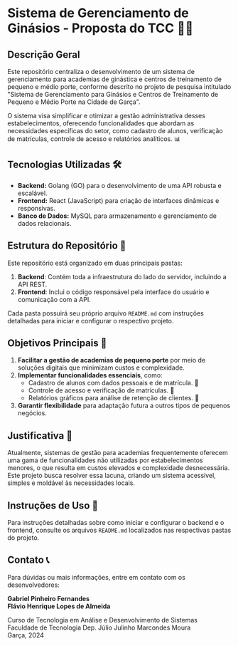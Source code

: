 # Sistema de Gerenciamento de Ginásios - Proposta do TCC 🏋️‍♂️

## Descrição Geral 
Este repositório centraliza o desenvolvimento de um sistema de gerenciamento para academias de ginástica e centros de treinamento de pequeno e médio porte, conforme descrito no projeto de pesquisa intitulado "Sistema de Gerenciamento para Ginásios e Centros de Treinamento de Pequeno e Médio Porte na Cidade de Garça".

O sistema visa simplificar e otimizar a gestão administrativa desses estabelecimentos, oferecendo funcionalidades que abordam as necessidades específicas do setor, como cadastro de alunos, verificação de matrículas, controle de acesso e relatórios analíticos. 📊

## Tecnologias Utilizadas 🛠️
- **Backend:** Golang (GO) para o desenvolvimento de uma API robusta e escalável.
- **Frontend:** React (JavaScript) para criação de interfaces dinâmicas e responsivas.
- **Banco de Dados:** MySQL para armazenamento e gerenciamento de dados relacionais.

## Estrutura do Repositório 📂
Este repositório está organizado em duas principais pastas:

1. **Backend**: Contém toda a infraestrutura do lado do servidor, incluindo a API REST.
2. **Frontend**: Inclui o código responsável pela interface do usuário e comunicação com a API.

Cada pasta possuirá seu próprio arquivo `README.md` com instruções detalhadas para iniciar e configurar o respectivo projeto.

## Objetivos Principais 🎯
1. **Facilitar a gestão de academias de pequeno porte** por meio de soluções digitais que minimizam custos e complexidade.
2. **Implementar funcionalidades essenciais**, como:
   - Cadastro de alunos com dados pessoais e de matrícula. 👤
   - Controle de acesso e verificação de matrículas. 🔐
   - Relatórios gráficos para análise de retenção de clientes. 🔁
3. **Garantir flexibilidade** para adaptação futura a outros tipos de pequenos negócios.

## Justificativa 🚀
Atualmente, sistemas de gestão para academias frequentemente oferecem uma gama de funcionalidades não utilizadas por estabelecimentos menores, o que resulta em custos elevados e complexidade desnecessária. Este projeto busca resolver essa lacuna, criando um sistema acessível, simples e moldável às necessidades locais.

## Instruções de Uso 🔧
Para instruções detalhadas sobre como iniciar e configurar o backend e o frontend, consulte os arquivos `README.md` localizados nas respectivas pastas do projeto.

## Contato 📞
Para dúvidas ou mais informações, entre em contato com os desenvolvedores:

**Gabriel Pinheiro Fernandes**  
**Flávio Henrique Lopes de Almeida**

Curso de Tecnologia em Análise e Desenvolvimento de Sistemas  
Faculdade de Tecnologia Dep. Júlio Julinho Marcondes Moura  
Garça, 2024
